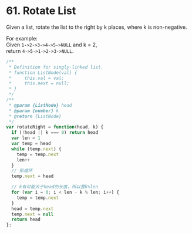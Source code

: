 # 61. Rotate List

Given a list, rotate the list to the right by k places, where k is non-negative.

For example:  
Given `1->2->3->4->5->NULL` and k = 2,  
return `4->5->1->2->3->NULL`.


```javascript
/**
 * Definition for singly-linked list.
 * function ListNode(val) {
 *     this.val = val;
 *     this.next = null;
 * }
 */
/**
 * @param {ListNode} head
 * @param {number} k
 * @return {ListNode}
 */
var rotateRight = function(head, k) {
  if (!head || k === 0) return head
  var len = 1
  var temp = head
  while (temp.next) {
    temp = temp.next
    len++
  }
  // 形成环
  temp.next = head

  // k有可能大于head的长度，所以要k%len
  for (var i = 0; i < len - k % len; i++) {
    temp = temp.next
  }
  head = temp.next
  temp.next = null
  return head
};
```

